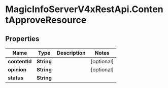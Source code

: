 # MagicInfoServerV4xRestApi.ContentApproveResource

## Properties
Name | Type | Description | Notes
------------ | ------------- | ------------- | -------------
**contentId** | **String** |  | [optional] 
**opinion** | **String** |  | [optional] 
**status** | **String** |  | 


